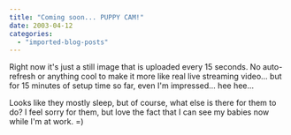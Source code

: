 ```yaml
---
title: "Coming soon... PUPPY CAM!"
date: 2003-04-12
categories: 
  - "imported-blog-posts"
---
```


Right now it's just a still image that is uploaded every 15 seconds. No auto-refresh or anything cool to make it more like real live streaming video… but for 15 minutes of setup time so far, even I'm impressed… hee hee…

Looks like they mostly sleep, but of course, what else is there for them to do? I feel sorry for them, but love the fact that I can see my babies now while I'm at work. =)
